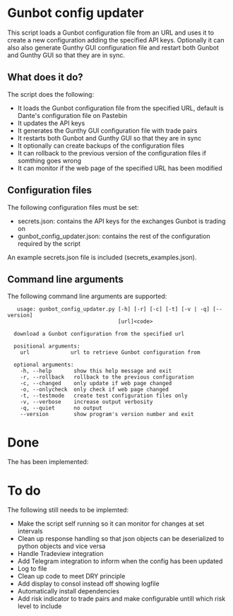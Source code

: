 # Gunbot config updater

This script loads a Gunbot configuration file from an URL and uses it to create a new configuration adding the specified API keys. Optionally it can also also generate Gunthy GUI configuration file and restart both Gunbot and Gunthy GUI so that they are in sync.

## What does it do?

The script does the following:

* It loads the Gunbot configuration file from the specified URL, default is Dante's configuration file on Pastebin
* It updates the API keys
* It generates the Gunthy GUI configuration file with trade pairs
* It restarts both Gunbot and Gunthy GUI so that they are in sync
* It optionally can create backups of the configuration files
* It can rollback to the previous version of the configuration files if somthing goes wrong
* It can monitor if the web page of the specified URL has been modified

## Configuration files

The following configuration files must be set:

* secrets.json: contains the API keys for the exchanges Gunbot is trading on
* gunbot_config_updater.json: contains the rest of the configuration required by the script

An example secrets.json file is included (secrets_examples.json). 

## Command line arguments

The following command line arguments are supported:

```
   usage: gunbot_config_updater.py [-h] [-r] [-c] [-t] [-v | -q] [--version]
                                   [url]<code>

  download a Gunbot configuration from the specified url
 
  positional arguments:
    url             url to retrieve Gunbot configuration from
 
  optional arguments:
    -h, --help       show this help message and exit
    -r, --rollback   rollback to the previous configuration
    -c, --changed    only update if web page changed
    -o, --onlycheck  only check if web page changed
    -t, --testmode   create test configuration files only
    -v, --verbose    increase output verbosity
    -q, --quiet      no output
    --version        show program's version number and exit
```

# Done

The has been implemented:

# To do

The following still needs to be implemted:

* Make the script self running so it can monitor for changes at set intervals
* Clean up response handling so that json objects can be deserialized to python objects and vice versa
* Handle Tradeview integration
* Add Telegram integration to inform when the config has been updated
* Log to file
* Clean up code to meet DRY principle
* Add display to consol instead off showing logfile
* Automatically install dependencies
* Add risk indicator to trade pairs and make configurable untill which risk level to include
